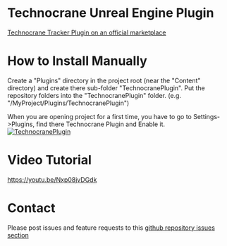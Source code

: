 # Technocrane Unreal Engine Plugin

[Technocrane Tracker Plugin on an official marketplace](https://unrealengine.com/marketplace/en-US/slug/technocrane-tracker?fbclid=IwAR0Fj0Ma3GsJ5hbG-oYZzfJeObZsdd8iSZKVrDtZPjCpr2IUWdOS83wVVsA)

# How to Install Manually

  Create a "Plugins" directory in the project root (near the "Content" directory) and create there sub-folder "TechnocranePlugin". Put the repository folders into the "TechnocranePlugin" folder. (e.g. "/MyProject/Plugins/TechnocranePlugin")

  When you are opening project for a first time, you have to go to Settings->Plugins, find there Technocrane Plugin and Enable it.
[![TechnocranePlugin](https://github.com/technocranes/technocrane-unreal/blob/master/Images/TechnocranePlugin.JPG)]()

# Video Tutorial

https://youtu.be/Nxp08jvDGdk

# Contact

Please post issues and feature requests to this [github repository issues section](https://github.com/technocranes/technocrane-unreal/issues)
